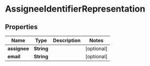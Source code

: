 
# AssigneeIdentifierRepresentation

## Properties
Name | Type | Description | Notes
------------ | ------------- | ------------- | -------------
**assignee** | **String** |  |  [optional]
**email** | **String** |  |  [optional]



